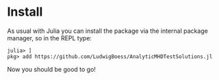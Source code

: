 # Install

As usual with Julia you can install the package via the internal package manager, so in the REPL type:

```@example
julia> ]
pkg> add https://github.com/LudwigBoess/AnalyticMHDTestSolutions.jl
```

Now you should be good to go!